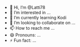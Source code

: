 - 👋 Hi, I’m @Latti78
- 👀 I’m interested in ...
- 🌱 I’m currently learning Kodi
- 💞️ I’m looking to collaborate on ...
- 📫 How to reach me ...
- 😄 Pronouns: ...
- ⚡ Fun fact: ...

<!---
Latti78/Latti78 is a ✨ special ✨ repository because its `README.md` (this file) appears on your GitHub profile.
You can click the Preview link to take a look at your changes.
--->
